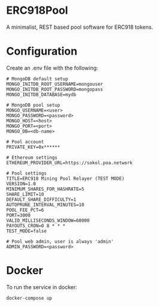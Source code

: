 # ERC918Pool
A minimalist, REST based pool software for ERC918 tokens.

# Configuration

Create an .env file with the following:
```
# MongoDB default setup
MONGO_INITDB_ROOT_USERNAME=mongouser
MONGO_INITDB_ROOT_PASSWORD=mongopass
MONGO_INITDB_DATABASE=mydb

# MongoDB pool setup
MONGO_USERNAME=<user>
MONGO_PASSWORD=<password>
MONGO_HOST=<host>
MONGO_PORT=<port>
MONGO_DB=<db-name>

# Pool account
PRIVATE_KEY=0x******

# Ethereum settings
ETHEREUM_PROVIDER_URL=https://sokol.poa.network

# Pool settings
TITLE=ERC918 Mining Pool Relayer (TEST MODE)
VERSION=1.0
MINIMUM_SHARES_FOR_HASHRATE=5
SHARE_LIMIT=10
DEFAULT_SHARE_DIFFICULTY=1
AUTOPRUNE_INTERVAL_MINUTES=10
POOL_FEE_PCT=6
PORT=3000
VALID_MILLISECONDS_WINDOW=60000
PAYOUTS_CRON=0 8 * * *
TEST_MODE=false

# Pool web admin, user is always 'admin'
ADMIN_PASSWORD=<password>
```

# Docker

To run the service in docker:
```
docker-compose up
```
